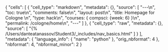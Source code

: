 {
 "cells": [
  {
   "cell_type": "markdown",
   "metadata": {},
   "source": [
    "---\n",
    "toc: true\n",
    "comments: false\n",
    "layout: post\n",
    "title: Homepage for Cologne \n",
    "type: hack\n",
    "courses: { compsci: {week: 6} }\n",
    "permalink: /cologne/home\n",
    "---"
   ]
  },
  {
   "cell_type": "raw",
   "metadata": {},
   "source": [
    "{% /Users/danteatanassov/Student3/_includes/nav_basics.html"
   ]
  }
 ],
 "metadata": {
  "language_info": {
   "name": "python"
  },
  "orig_nbformat": 4
 },
 "nbformat": 4,
 "nbformat_minor": 2
}
